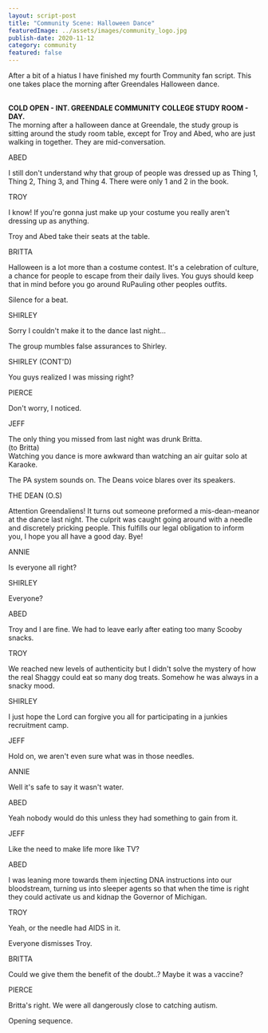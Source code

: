 ```yaml
---
layout: script-post
title: "Community Scene: Halloween Dance"
featuredImage: ../assets/images/community_logo.jpg
publish-date: 2020-11-12
category: community
featured: false
---
```


After a bit of a hiatus I have finished my fourth Community fan script. This one takes place the morning after Greendales Halloween dance.

<br>

<div class="script-content">
<div class = "action"><strong>COLD OPEN - INT. GREENDALE COMMUNITY COLLEGE STUDY ROOM - DAY.</strong></div>
<div class = "action">The morning after a halloween dance at Greendale, the study group is sitting around the study room table, except for Troy and Abed, who are just walking in together. They are mid-conversation.</div>

<p class = "character"> ABED </p> 
<div class="dialogue-block">
<p class = "dialogue">
I still don't understand why that group of people was dressed up as Thing 1, Thing 2, Thing 3, and Thing 4. There were only 1 and 2 in the book.
</p>
</div>

<p class = "character"> TROY </p> 
<div class="dialogue-block">
<p class = "dialogue">
I know! If you're gonna just make up your costume you really aren't dressing up as anything.
</p>
</div>

<div class = "action">Troy and Abed take their seats at the table.</div>

<p class = "character"> BRITTA </p> 
<div class="dialogue-block">
<p class = "dialogue">
Halloween is a lot more than a costume contest. It's a celebration of culture, a chance for people to escape from their daily lives. You guys should keep that in mind before you go around RuPauling other peoples outfits.
</p>
</div>

<div class = "action">Silence for a beat.</div>

<p class = "character"> SHIRLEY </p> 
<div class="dialogue-block">
<p class = "dialogue">
Sorry I couldn't make it to the dance last night...
</p>
</div>

<div class = "action">The group mumbles false assurances to Shirley.</div>

<p class = "character"> SHIRLEY (CONT'D) </p> 
<div class="dialogue-block">
<p class = "dialogue">
You guys realized I was missing right?
</p>
</div>

<p class = "character"> PIERCE </p> 
<div class="dialogue-block">
<p class = "dialogue">
Don't worry, I noticed.
</p>
</div>

<p class = "character"> JEFF </p> 
<div class="dialogue-block">
<p class = "dialogue">
The only thing you missed from last night was drunk Britta.
<br>
(to Britta)
<br>
Watching you dance is more awkward than watching an air guitar solo at Karaoke.
</p>
</div>

<div class = "action">The PA system sounds on. The Deans voice blares over its speakers.</div>

<p class = "character"> THE DEAN (O.S) </p> 
<div class="dialogue-block">
<p class = "dialogue">
Attention Greendaliens! It turns out someone preformed a mis-dean-meanor at the dance last night. The culprit was caught going around with a needle and discretely pricking people. This fulfills our legal obligation to inform you, I hope you all have a good day. Bye!
</p>
</div>

<p class = "character"> ANNIE </p> 
<div class="dialogue-block">
<p class = "dialogue">
Is everyone all right?
</p>
</div>

<p class = "character"> SHIRLEY </p> 
<div class="dialogue-block">
<p class = "dialogue">
Everyone?
</p>
</div>

<p class = "character"> ABED </p> 
<div class="dialogue-block">
<p class = "dialogue">
Troy and I are fine. We had to leave early after eating too many Scooby snacks.
</p>
</div>

<p class = "character"> TROY </p> 
<div class="dialogue-block">
<p class = "dialogue">
We reached new levels of authenticity but I didn't solve the mystery of how the real Shaggy could eat so many dog treats. Somehow he was always in a snacky mood.
</p>
</div>

<p class = "character"> SHIRLEY </p> 
<div class="dialogue-block">
<p class = "dialogue">
I just hope the Lord can forgive you all for participating in a junkies recruitment camp.
</p>
</div>

<p class = "character"> JEFF </p> 
<div class="dialogue-block">
<p class = "dialogue">
Hold on, we aren't even sure what was in those needles.
</p>
</div>

<p class = "character"> ANNIE </p> 
<div class="dialogue-block">
<p class = "dialogue">
Well it's safe to say it wasn't water.
</p>
</div>

<p class = "character"> ABED </p> 
<div class="dialogue-block">
<p class = "dialogue">
Yeah nobody would do this unless they had something to gain from it.
</p>
</div>

<p class = "character"> JEFF </p> 
<div class="dialogue-block">
<p class = "dialogue">
Like the need to make life more like TV?
</p>
</div>

<p class = "character"> ABED </p> 
<div class="dialogue-block">
<p class = "dialogue">
I was leaning more towards them injecting DNA instructions into our bloodstream, turning us into sleeper agents so that when the time is right they could activate us and kidnap the Governor of Michigan.
</p>
</div>

<p class = "character"> TROY </p> 
<div class="dialogue-block">
<p class = "dialogue">
Yeah, or the needle had AIDS in it.
</p>
</div>

<div class = "action">Everyone dismisses Troy.</div>

<p class = "character"> BRITTA </p> 
<div class="dialogue-block">
<p class = "dialogue">
Could we give them the benefit of the doubt..? Maybe it was a vaccine?
</p>
</div>

<p class = "character"> PIERCE</p>
<div class="dialogue-block">
<p class = "dialogue"> 
Britta's right. We were all dangerously close to catching autism.
</p>
</div>

<div class = "action">Opening sequence.</div>
</div>
